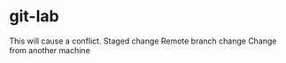 # git-lab

This will cause a conflict.
Staged change
Remote branch change
Change from another machine
